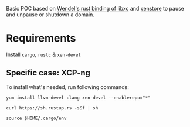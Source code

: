 Basic POC based on [Wendel's rust binding of libxc](https://github.com/Wenzel/xenctrl-sys) and [xenstore](https://github.com/Wenzel/xenstore-sys) to pause and unpause or shutdown a domain.

# Requirements

Install `cargo`, `rustc` & `xen-devel`

## Specific case: XCP-ng

To install what's needed, run following commands:
```
yum install llvm-devel clang xen-devel --enablerepo="*"

curl https://sh.rustup.rs -sSf | sh

source $HOME/.cargo/env
```
